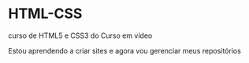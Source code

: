 # HTML-CSS
 curso de HTML5 e CSS3 do Curso em vídeo

 Estou aprendendo a criar sites e agora vou gerenciar meus repositórios
 
